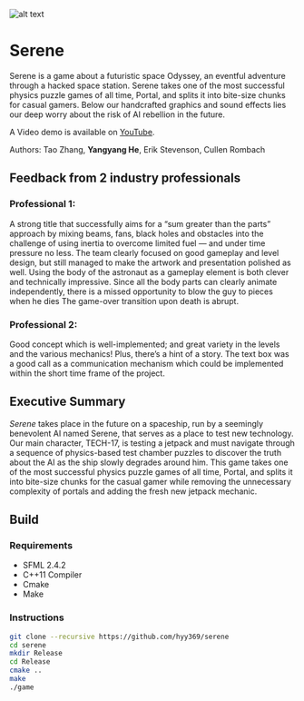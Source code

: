 ![alt text](https://github.com/hyy369/serene/blob/master/title.png)
# Serene

Serene is a game about a futuristic space Odyssey, an eventful adventure through a hacked space station. Serene takes one of the most successful physics puzzle games of all time, Portal, and splits it into bite-size chunks for casual gamers. Below our handcrafted graphics and sound effects lies our deep worry about the risk of AI rebellion in the future.

A Video demo is available on [YouTube](https://www.youtube.com/watch?v=utIs-i6PWqE).

Authors: Tao Zhang, __Yangyang He__, Erik Stevenson, Cullen Rombach

## Feedback from 2 industry professionals

### Professional 1:
A strong title that successfully aims for a “sum greater than the parts” approach by mixing beams, fans, black holes and obstacles into the challenge of using inertia to overcome limited fuel — and under time pressure no less.  The team clearly focused on good gameplay and level design, but still managed to make the artwork and presentation polished as well. Using the body of the astronaut as a gameplay element is both clever and technically impressive.  Since all the body parts can clearly animate independently, there is a missed opportunity to blow the guy to pieces when he dies The game-over transition upon death is abrupt.

### Professional 2:
Good concept which is well-implemented; and great variety in the levels and the various mechanics! Plus, there’s a hint of a story. The text box was a good call as a communication mechanism which could be implemented within the short time frame of the project.

## Executive Summary

_Serene_ takes place in the future on a spaceship, run by a seemingly benevolent AI named Serene, that serves as a place to test new technology. Our main character, TECH-17, is testing a jetpack and must navigate through a sequence of physics-based test chamber puzzles to discover the truth about the AI as the ship slowly degrades around him. This game takes one of the most successful physics puzzle games of all time, Portal, and splits it into bite-size chunks for the casual gamer while removing the unnecessary complexity of portals and adding the fresh new jetpack mechanic.

## Build

### Requirements

- SFML 2.4.2
- C++11 Compiler
- Cmake
- Make

### Instructions

```bash
git clone --recursive https://github.com/hyy369/serene
cd serene
mkdir Release
cd Release
cmake ..
make
./game
```
